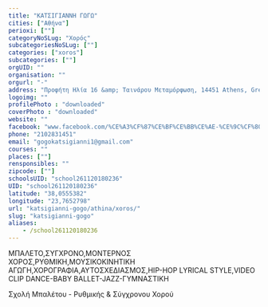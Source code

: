```yaml
---
title: "ΚΑΤΣΙΓΙΑΝΝΗ ΓΩΓΩ"
cities: ["Αθήνα"]
perioxi: [""]
categoryNoSLug: "Χορός"
subcategoriesNoSLug: [""]
categories: ["xoros"]
subcategories: [""]
orgUID: ""
organisation: ""
orgurl: "-"
address: "Προφήτη Ηλία 16 &amp; Ταινάρου Μεταμόρφωση, 14451 Athens, Greece"
logoimg: ""
profilePhoto : "downloaded"
coverPhoto : "downloaded"
website: ""
facebook: "www.facebook.com/%CE%A3%CF%87%CE%BF%CE%BB%CE%AE-%CE%9C%CF%80%CE%B1%CE%BB%CE%AD%CF%84%CE%BF%CF%85-%CE%93%CF%89%CE%B3%CF%8E-%CE%9A%CE%B1%CF%84%CF%83%CE%B9%CE%B3%CE%B9%CE%AC%CE%BD%CE%BD%CE%B7-209330469103245/"
phone: "2102831451"
email: "gogokatsigianni1@gmail.com"
courses: ""
places: [""]
rensponsibles: ""
zipcode: [""]
schoolsUID: "school261120180236"
UID: "school261120180236"
latitude: "38,0555382"
longitude: "23,7652798"
url: "katsigianni-gogo/athina/xoros/"
slug: "katsigianni-gogo"
aliases:
    - /school261120180236
---
```



ΜΠΑΛΕΤΟ,ΣΥΓΧΡΟΝΟ,ΜΟΝΤΕΡΝΟΣ ΧΟΡΟΣ,ΡΥΘΜΙΚΗ,ΜΟΥΣΙΚΟΚΙΝΗΤΙΚΗ ΑΓΩΓΗ,ΧΟΡΟΓΡΑΦΙΑ,ΑΥΤΟΣΧΕΔΙΑΣΜΟΣ,HIP-HOP LYRICAL STYLE,VIDEO CLIP DANCE-BABY BALLET-JAZZ-ΓΥΜΝΑΣΤΙΚΗ

Σχολή Μπαλέτου - Ρυθμικής &amp; Σύγχρονου Χορού